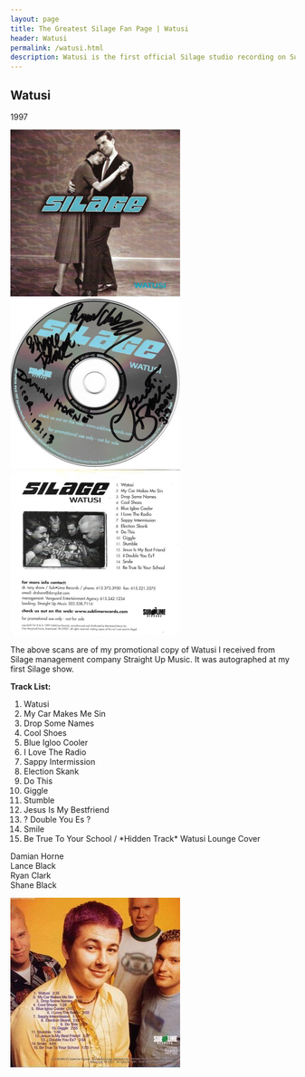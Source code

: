 ```yaml
---
layout: page
title: The Greatest Silage Fan Page | Watusi
header: Watusi
permalink: /watusi.html
description: Watusi is the first official Silage studio recording on Sublime Records.
---
```


<h2>Watusi</h2>

<p>
1997
</p>

<img src='images/music/watusi/watusi.jpg' width="300px">
<img src='images/music/watusi/watusi_cd.jpg' width="300px">
<img src='images/music/watusi/watusi_promotional_insert.jpg' width="300px">

The above scans are of my promotional copy of Watusi I received from Silage management company Straight Up Music.  It was autographed at my first Silage show.

<div align="left">
  <strong>Track List:</strong>

  <ol>
  <li>Watusi</li>
  <li>My Car Makes Me Sin</li>
  <li>Drop Some Names</li>
  <li>Cool Shoes</li>
  <li>Blue Igloo Cooler</li>
  <li>I Love The Radio</li>
  <li>Sappy Intermission</li>
  <li>Election Skank</li>
  <li>Do This</li>
  <li>Giggle</li>
  <li>Stumble</li>
  <li>Jesus Is My Bestfriend</li>
  <li>? Double You Es ?</li>
  <li>Smile</li>
  <li>Be True To Your School / *Hidden Track* Watusi Lounge Cover</li>
  </ol>

Damian Horne<br>
Lance Black<br>
Ryan Clark<br>
Shane Black
</div>

<img src='images/music/watusi/albumback.jpg'>
